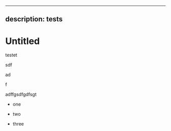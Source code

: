 ***

## description: tests

# Untitled

testet

sdf

ad

f

adffgsdfgdfsgt

*   one

*   two

  *   three
